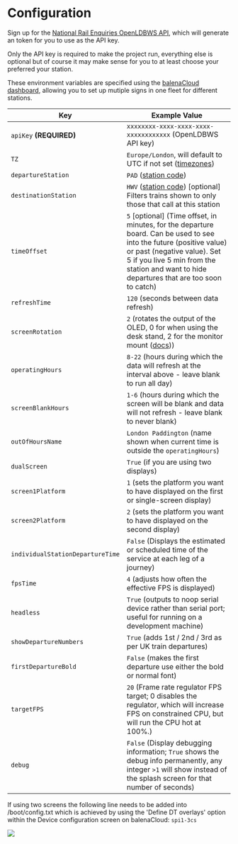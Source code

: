 # Configuration

Sign up for the [National Rail Enquiries OpenLDBWS API](http://realtime.nationalrail.co.uk/OpenLDBWSRegistration), which will generate an token for you to use as the API key.

Only the API key is required to make the project run, everything else is optional but of course it may make sense for you to at least choose your preferred your station.

These environment variables are specified using the [balenaCloud dashboard](https://www.balena.io/docs/learn/manage/serv-vars/), allowing you to set up mutiple signs in one fleet for different stations.


| Key                              | Example Value
|----------------------------------|----------
|`apiKey` **(REQUIRED)** | `xxxxxxxx-xxxx-xxxx-xxxx-xxxxxxxxxxxx` (OpenLDBWS API key)
|`TZ`  | `Europe/London`, will default to UTC if not set ([timezones](https://en.wikipedia.org/wiki/List_of_tz_database_time_zones))
|`departureStation`  | `PAD` ([station code](https://www.nationalrail.co.uk/stations_destinations/48541.aspx))
|`destinationStation`  | `HWV` ([station code](https://www.nationalrail.co.uk/stations_destinations/48541.aspx)) [optional] Filters trains shown to only those that call at this station
|`timeOffset`  | `5` [optional] (Time offset, in minutes, for the departure board. Can be used to see into the future (positive value) or past (negative value). Set 5 if you live 5 min from the station and want to hide departures that are too soon to catch)
|`refreshTime` | `120` (seconds between data refresh)
|`screenRotation` | `2` (rotates the output of the OLED, 0 for when using the desk stand, 2 for the monitor mount ([docs](https://luma-oled.readthedocs.io/en/latest/api-documentation.html#luma.oled.device.ssd1322)))
|`operatingHours` | `8-22` (hours during which the data will refresh at the interval above - leave blank to run all day)
|`screenBlankHours` | `1-6` (hours during which the screen will be blank and data will not refresh - leave blank to never blank)
| `outOfHoursName` | `London Paddington` (name shown when current time is outside the `operatingHours`)
| `dualScreen` | `True` (if you are using two displays)
| `screen1Platform` | `1` (sets the platform you want to have displayed on the first or single-screen display)
| `screen2Platform` | `2` (sets the platform you want to have displayed on the second display)
| `individualStationDepartureTime` | `False` (Displays the estimated or scheduled time of the service at each leg of a journey)
| `fpsTime` | `4` (adjusts how often the effective FPS is displayed)
| `headless` | `True` (outputs to noop serial device rather than serial port; useful for running on a development machine)
| `showDepartureNumbers` | `True` (adds 1st / 2nd / 3rd as per UK train departures)
| `firstDepartureBold` | `False` (makes the first departure use either the bold or normal font)
| `targetFPS` | `20` (Frame rate regulator FPS target; 0 disables the regulator, which will increase FPS on constrained CPU, but will run the CPU hot at 100%.)
| `debug` | `False` (Display debugging information; `True` shows the debug info permanently, any integer `>1` will show instead of the splash screen for that number of seconds)

If using two screens the following line needs to be added into /boot/config.txt which is achieved by using the 'Define DT overlays' option within the Device configuration screen on balenaCloud: `spi1-3cs`

![](images/overlays.png)

